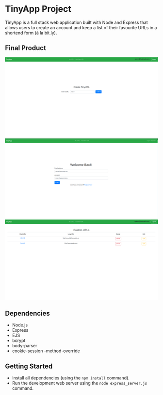 # TinyApp Project

TinyApp is a full stack web application built with Node and Express that allows users to create an account and keep a list of their favourite URLs in a shortend form (à la bit.ly).

## Final Product

!["screenshot of the create page"](https://github.com/QuinAiton/tinyApp/blob/master/docs/Create_URL.png?raw=true)
!["screenshot of the login page"](https://github.com/QuinAiton/tinyApp/blob/master/docs/Login%20.png?raw=true)
!["screenshot of the url library page"](https://github.com/QuinAiton/tinyApp/blob/master/docs/URLs_home.png?raw=true)

## Dependencies

- Node.js
- Express
- EJS
- bcrypt
- body-parser
- cookie-session
-method-override

## Getting Started

- Install all dependencies (using the `npm install` command).
- Run the development web server using the `node express_server.js` command.

